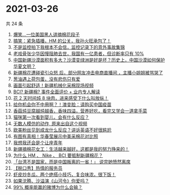 # 2021-03-26

共 24 条

<!-- BEGIN ZHIHUVIDEO -->
<!-- 最后更新时间 Fri Mar 26 2021 19:02:18 GMT+0800 (China Standard Time) -->
1. [爆笑…一位美国黑人讲摘棉花段子](https://www.zhihu.com/zvideo/1358535598861524992)
1. [搞笑：紧急插播，HM 的公关，我孙火旺承包了！](https://www.zhihu.com/zvideo/1358528626779033600)
1. [不是监控拍下我根本不会信，监控记录下的意外事故集锦](https://www.zhihu.com/zvideo/1357686366583881728)
1. [老戏骨张少华因慢阻肺去世，我国有一亿患者，但诊断率只有 10%](https://www.zhihu.com/zvideo/1358535890609061889)
1. [中国新疆沙漠面积有多大？沙漠变绿洲是好是坏？历史上，中国沙漠如何保护华夏文明？](https://www.zhihu.com/zvideo/1358731170176380928)
1. [新疆棉花遭碰瓷引众怒 后，部分网友冲击电商直播间 ，主播小姐姐被骂哭了](https://www.zhihu.com/zvideo/1358492301157834752)
1. [葱油遇上荷包蛋，没有悲伤只有爱](https://www.zhihu.com/zvideo/1358434360312606720)
1. [画面引起舒适！新疆机械化采棉现场视频](https://www.zhihu.com/zvideo/1358499413602750464)
1. [BCI? 新疆棉? 事件全面评价 + 业内专人解读](https://www.zhihu.com/zvideo/1358488824532856832)
1. [花 2 天时间炖 8 块肉，进来感受下什么叫放纵！](https://www.zhihu.com/zvideo/1358401179735740416)
1. [给你机会你不中用啊？！澳变脸：请购买中国疫苗](https://www.zhihu.com/zvideo/1358730060980121600)
1. [香菇炖豆腐越炖越香，香味四溢，营养好吃，看完又学会一道拿手菜](https://www.zhihu.com/zvideo/1358707010809294848)
1. [猫咪第一次看到婴儿，会有什么反应？](https://www.zhihu.com/zvideo/1358455245153046528)
1. [无数人模仿的动作, 原来出自这个视频](https://www.zhihu.com/zvideo/1358113026286235648)
1. [欧美粉丝见到成龙什么反应？讲诉英语不好很尴尬](https://www.zhihu.com/zvideo/1358501947910193152)
1. [有图有真相！华春莹展示中美采棉花对比照](https://www.zhihu.com/zvideo/1358468230030393344)
1. [我想我还会是个让座青年](https://www.zhihu.com/zvideo/1358448244578803712)
1. [新疆摘棉花女工：生活越来越好，这都是我的努力挣来的！](https://www.zhihu.com/zvideo/1358465581478436864)
1. [为什么 HM 、 Nike 、 BCI 要抵制新疆棉花？](https://www.zhihu.com/zvideo/1358245292089892865)
1. [「台湾不是国家，而是中国叛离的一省！」 说完她愤然离席](https://www.zhihu.com/zvideo/1358388779456270336)
1. [【脱口秀】热情的服务员](https://www.zhihu.com/zvideo/1358426186259959808)
1. [虾皮炒冬瓜，两个绝搭小技巧，复合味浓，很下饭！](https://www.zhihu.com/zvideo/1358471816969900032)
1. [如果沈腾、沙溢演《山河令》你爱吗？](https://www.zhihu.com/zvideo/1357417261238788096)
1. [99% 概率能赢的赌博为什么会输？](https://www.zhihu.com/zvideo/1358397407470993408)
<!-- END ZHIHUVIDEO -->
